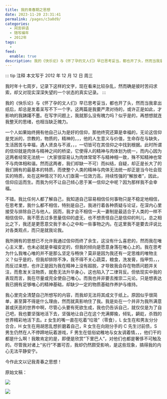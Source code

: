 ```yaml
---
title: 我的青春期之思想
date: 2023-11-20 23:31:41
permalink: /pages/c3a0d9/
categories:
  - 闲言碎语
  - 随写编年
  - 2012年
tags:
  -
feed:
  enable: true
description: 我的《快乐论》与《怀了孕的文人们》早已思考妥当，都也开了头，然而当我拿出纸后，却总是发着呆写不下一个字。这两篇是我要严肃对待的，或许正是如此，才影响的我踌躇不墨。在写字问题上，我就那么没有魄力吗？似乎是的，再想想就连我整天的思绪，也相当缺乏魄力。
---
```


::: tip 注释
本文写于 2012 年 12 月 12 日 周三

我时年十七周岁，记录下这样的文字，现在看来比较杂乱，然而确是彼时苦闷求索，却又对现实深深失望的一个状态的真实记录。
:::

我的《快乐论》与《怀了孕的文人们》早已思考妥当，都也开了头，然而当我拿出纸后，却总是发着呆写不下一个字。这两篇是我要严肃对待的，或许正是如此，才影响的我踌躇不墨。在写字问题上，我就那么没有魄力吗？似乎是的，再想想就连我整天的思绪，也相当缺乏魄力。

一个人如果始终拥有他自己认为是好的信仰，那他终究还算是幸福的，无论这信仰是党派的，宗教的，物质的，精神的，，，他的人生意义与价值，生命存在与缺失，生活困苦与幸福，遇人贤良与不淑，，，一切皆可在其信仰之中找到根据。此时所谓的信仰就是肉体与精神之间的桥梁，它使得人的精神与肉体划为统一，而内心因为这两者经常无法统一（大家很容易认为肉体常常不与精神相一致，殊不知精神也常不与肉体相和谐。然而这两者，我们却缺一不可）而纠结，自疑，却正是长大了的我们拥有的最基本的特质，而使整个人类的精神与肉体无法统一却正是当今社会现实的特质，处在这种情况下的人们亟需一位效力高，持续性强的“解放者”，因此，信仰应运而生。而我为何不让自己倾心思于某一信仰之中呢？因为那样我不会幸福。

不错。我比任何人都了解自己，我知道自己容易相信任何事物只是不稳定地相信，在思考里，我什么都不相信，特别是自己，我进行着各种质疑与论证，在深内心里接受与排除自己与他人。因而，我才会不相信一夫一妻制是最适合于人类的一样不相信信仰，我不愿去过多思量信仰的虚无，也不想责怪自己是信仰的判儿，总之相比之下，我还是更愿意交我于本心之中和一些事物之内。在这里我不是要去评说比对各类观点，而只是就我论我。

我所拥有的思想已不允许我通过信仰而终了余生，这没有什么喜悲的，然而我在唯心主义里，也未必就是幸福安定的，但我的倾向是愿意身落在唯心上的。我在思考为什么我唯心唯的并不是那么坚定与畅快？莫非是因为我还有一定思维的唯物主义？似乎是的，但我却排除不净，我不得不关心蔬菜，粮食，洗发膏，指甲剪，，，而反过来想，也许正是因为我在精神上没有超脱，才导致我会存在物质问题并关注，而愈发关注物质，就愈无法升华身心，这也陷入了二律背反。但依现实中我的表现而言，我在尽量或完全使自己唯心。而我也并非要去推崇二元论。只是想表达我已拥有足够唯心的精神基础，却缺少一定的物质基础作养护与维持。

我心里完全清楚自己所想写的内容，而我却无法将其成文于纸上。原因似乎很简单，甚至算不得是什么理由，然而就真影响住了我。我是处在一个并非为我所满意甚或厌恶的世界中啊，尽管心头要有死欲生成，我也仍告诉自己，就仅仅是为了自己吧，我也要坚强地活下去，坚强地让自己在这个充满揶揄，倾轧，齮龁，杀戮的世界精彩地活下去。z 女生的嘴一直在吃着“垃圾”（零食），L 女生在和男友分分合合，H 女生在用胡思乱想折磨着自己，R 女生在向刚分手的 C 先生讨前债，S 男生仍然在人不停蹄地玩着游戏，F 男生在低俗幼稚地与女友调着情，，，他们干的都是什么啊！我敢肯定的是，即便是欣赏“下里巴人”，对他们也都是奢侈不可触及的。尽管我对诸上“劣行”不置可否，我却仍然颇受影响，是这些现象，搞得我的内心无法平静安宁。

今作此文以记我青春之思想！

原始文稿：

![](https://t.eryajf.net/imgs/2023/11/1700495154724.jpg)

![](https://t.eryajf.net/imgs/2023/11/1700495188603.jpg)